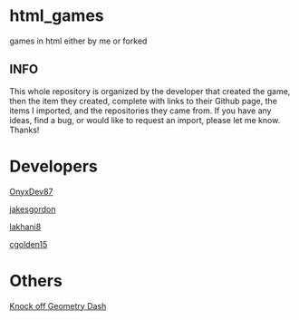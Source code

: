 # html_games
games in html either by me or forked

## INFO
This whole repository is organized by the developer that created the game, then the item they created, complete with links to their Github page, the items I imported, and the repositories they came from. If you have any ideas, find a bug, or would like to request an import, please let me know. 
Thanks!

# Developers
[OnyxDev87](OnyxDev87/projects)

[jakesgordon](jakesgordon/projects)

[lakhani8](lakhani8/projects)

[cgolden15](cgolden15/projects)

# Others
[Knock off Geometry Dash](other/gd.html)
